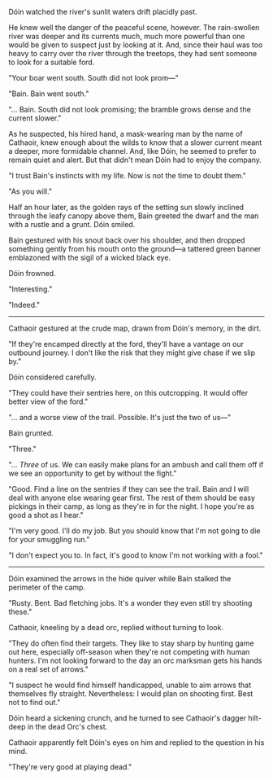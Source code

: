 Dóin watched the river's sunlit waters drift placidly past.

He knew well the danger of the peaceful scene, however.  The rain-swollen river was deeper and its currents much, much more powerful than one would be given to suspect just by looking at it.  And, since their haul was too heavy to carry over the river through the treetops, they had sent someone to look for a suitable ford.

"Your boar went south.  South did not look prom—"

"Bain.  Bain went south."

"... Bain.  South did not look promising; the bramble grows dense and the current slower."

As he suspected, his hired hand, a mask-wearing man by the name of Cathaoir, knew enough about the wilds to know that a slower current meant a deeper, more formidable channel.  And, like Dóin, he seemed to prefer to remain quiet and alert.  But that didn't mean Dóin had to enjoy the company.

"I trust Bain's instincts with my life.  Now is not the time to doubt them."

"As you will."

Half an hour later, as the golden rays of the setting sun slowly inclined through the leafy canopy above them, Bain greeted the dwarf and the man with a rustle and a grunt.  Dóin smiled.

Bain gestured with his snout back over his shoulder, and then dropped something gently from his mouth onto the ground—a tattered green banner emblazoned with the sigil of a wicked black eye.

Dóin frowned.

"Interesting."

"Indeed."

---

Cathaoir gestured at the crude map, drawn from Dóin's memory, in the dirt.

"If they're encamped directly at the ford, they'll have a vantage on our outbound journey.  I don't like the risk that they might give chase if we slip by."

Dóin considered carefully.

"They could have their sentries here, on this outcropping.  It would offer better view of the ford."

"... and a worse view of the trail.  Possible.  It's just the two of us—"

Bain grunted.

"Three."

"... *Three* of us.  We can easily make plans for an ambush and call them off if we see an opportunity to get by without the fight."

"Good.  Find a line on the sentries if they can see the trail.  Bain and I will deal with anyone else wearing gear first.  The rest of them should be easy pickings in their camp, as long as they're in for the night.  I hope you're as good a shot as I hear."

"I'm very good.  I'll do my job.  But you should know that I'm not going to die for your smuggling run."

"I don't expect you to.  In fact, it's good to know I'm not working with a fool."

---

Dóin examined the arrows in the hide quiver while Bain stalked the perimeter of the camp.

"Rusty.  Bent.  Bad fletching jobs.  It's a wonder they even still try shooting these."

Cathaoir, kneeling by a dead orc, replied without turning to look.

"They do often find their targets.  They like to stay sharp by hunting game out here, especially off-season when they're not competing with human hunters.  I'm not looking forward to the day an orc marksman gets his hands on a real set of arrows."

"I suspect he would find himself handicapped, unable to aim arrows that themselves fly straight.  Nevertheless: I would plan on shooting first.  Best not to find out."

Dóin heard a sickening crunch, and he turned to see Cathaoir's dagger hilt-deep in the dead Orc's chest.

Cathaoir apparently felt Dóin's eyes on him and replied to the question in his mind.

"They're very good at playing dead."
